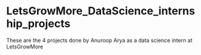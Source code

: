 # LetsGrowMore_DataScience_internship_projects
These are the 4 projects done by Anuroop Arya as a data science intern at LetsGrowMore

